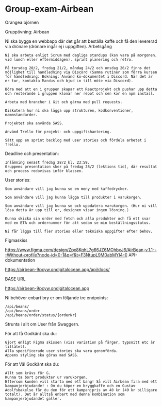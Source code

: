 # Group-exam-Airbean
Orangea björnen

Gruppövning: Airbean

Ni ska bygga en webbapp där det går att beställa kaffe och få den levererad via drönare (drönare ingår ej i uppgiften).
Arbetsgång

    Ni ska arbeta enligt Scrum med dagliga standups (kan vara på morgonen, vid lunch eller eftermiddagen), sprint planering och retro.

    På torsdag 20/2, fredag 21/2, måndag 24/2 och onsdag 26/2 finns det möjlighet till handledning via Discord (Samma rutiner som förra kursen för handledning: Bokning: Använd kö-dokumentet i Discord. När det är er tur, kontakta Mandus och bjud in till möte via Discord).

    Böra med att en i gruppen skapar ett Reactprojekt och pushar upp detta och resterande i gruppen klonar ner repot och sen kör en npm install.

    Arbeta med brancher i Git och gärna med pull requests.

    Diskutera hur ni ska lägga upp strukturen, kodkonventioner, namnstandarder.

    Projektet ska använda SASS.

    Använd Trello för projekt- och uppgiftshantering.

    Sätt upp en sprint backlog med user stories och fördela arbetet i Trello.

Deadline och presentation:

    Inlämning senast fredag 28/2 kl. 23:59.
    Gruppens presentation sker på fredag 28/2 (lektions tid), där resultat och process redovisas inför klassen.

User stories:

    Som användare vill jag kunna se en meny med kaffedrycker.

    Som användare vill jag kunna lägga till produkter i varukorgen.

    Som användare vill jag kunna se och uppdatera varukorgen. (Hur ni vill lösa detta är upp till er, designen visar ingen lösning.)

    Kunna skicka sin order med fetch och alla produkter och få ett svar med en ETA och ordernummer för att sedan se min beställningsstatus.

    Ni får lägga till fler stories eller tekniska uppgifter efter behov.

Figmaskiss

https://www.figma.com/design/Zpx8KqhL7g66JZ6MOhbxJ6/AirBean-v.1.1---Without-profile?node-id=0-1&p=f&t=F3NtupL9M0abMYI4-0
API-dokumentation

https://airbean-9pcyw.ondigitalocean.app/api/docs/

BASE URL

https://airbean-9pcyw.ondigitalocean.app

Ni behöver enbart bry er om följande tre endpoints:

    /api/beans/
    /api/beans/order
    /api/beans/order/status/{orderNr}

Strunta i allt om User från Swaggern.

För att få Godkänt ska du:

    Gjort enligt Figma skissen (viss variation på färger, typsnitt etc är tillåtet).
    Alla specificerade user stories ska vara genomförda.
    Appens styling ska göras med SASS.

För att Väl Godkänt ska du:

    Allt som krävs för G.
    Kunna ta bort produkter ur varukorgen.
    Eftersom kunden vill starta med ett bang! Så vill Airbean fira med ett kampanjerbjudande! : Om du köper en bryggkaffe och en Gustav Adolfsbakelse får du den för ett kampanjpris av 40 kr (49 kr billigare totalt). Det är alltså enbart med denna kombination som kampanjerbjudandet gäller.
